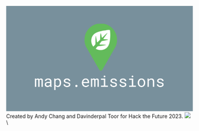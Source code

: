 ![](maps_emissions_github_picture.png) \
Created by Andy Chang and Davinderpal Toor for Hack the Future 2023.
![](https://media.giphy.com/media/v1.Y2lkPTc5MGI3NjExZDYwYzhkZGYyOTc0ZGNkNTViYTE3YzE4Y2U3OTIxNGYwYTE2OWQ1OCZjdD1n/SRuyuL9qbznOB9ZNcy/giphy.gif) \
